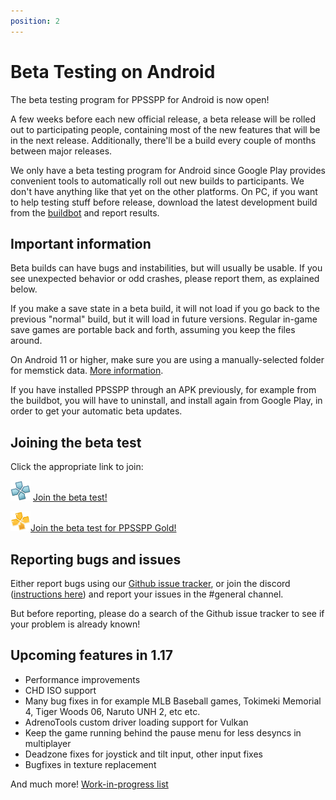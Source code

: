 ```yaml
---
position: 2
---
```


# Beta Testing on Android

The beta testing program for PPSSPP for Android is now open!

A few weeks before each new official release, a beta release will be rolled out to participating people, containing most of the new features that will be in the next release. Additionally, there'll be a build every couple of months between major releases.

We only have a beta testing program for Android since Google Play provides convenient tools to automatically roll out new builds to participants. We don't have anything like that yet on the other platforms. On PC, if you want to help testing stuff before release, download the latest development build from the [buildbot](/devbuilds) and report results.

## Important information

Beta builds can have bugs and instabilities, but will usually be usable. If you see unexpected behavior or odd crashes, please report them, as explained below.

If you make a save state in a beta build, it will not load if you go back to the previous "normal" build, but it will load in future versions. Regular in-game save games are portable back and forth, assuming you keep the files around.

On Android 11 or higher, make sure you are using a manually-selected folder for memstick data. [More information](/docs/getting-started/save-data-and-storage).

If you have installed PPSSPP through an APK previously, for example from the buildbot, you will have to uninstall, and install again from Google Play, in order to get your automatic beta updates.

## Joining the beta test

Click the appropriate link to join:

<img src="/static/img/platform/ppsspp-icon.png" width="32" alt="icon"> [Join the beta test!](https://play.google.com/apps/testing/org.ppsspp.ppsspp)

<img src="/static/img/platform/ppsspp-icon-gold.png" width="32" alt="icon">[Join the beta test for PPSSPP Gold!](https://play.google.com/apps/testing/org.ppsspp.ppssppgold)

## Reporting bugs and issues

Either report bugs using our [Github issue tracker](https://github.com/hrydgard/ppsspp/issues), or join
the discord ([instructions here](/contact)) and report your issues in the #general channel.

But before reporting, please do a search of the Github issue tracker to see if your problem is already known!

## Upcoming features in 1.17

* Performance improvements
* CHD ISO support
* Many bug fixes in for example MLB Baseball games, Tokimeki Memorial 4, Tiger Woods 06, Naruto UNH 2, etc etc.
* AdrenoTools custom driver loading support for Vulkan
* Keep the game running behind the pause menu for less desyncs in multiplayer
* Deadzone fixes for joystick and tilt input, other input fixes
* Bugfixes in texture replacement

And much more! [Work-in-progress list](https://github.com/hrydgard/ppsspp/pull/18677/files#diff-b335630551682c19a781afebcf4d07bf978fb1f8ac04c6bf87428ed5106870f5R28)